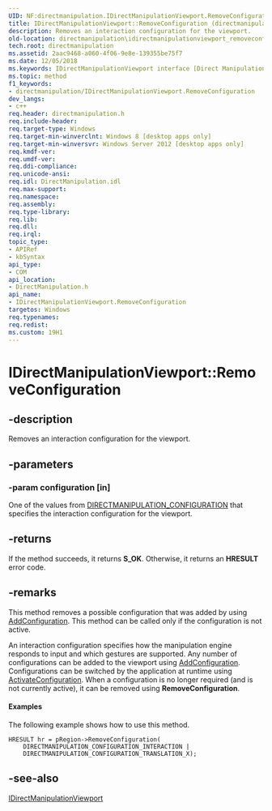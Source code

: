 ```yaml
---
UID: NF:directmanipulation.IDirectManipulationViewport.RemoveConfiguration
title: IDirectManipulationViewport::RemoveConfiguration (directmanipulation.h)
description: Removes an interaction configuration for the viewport.
old-location: directmanipulation\idirectmanipulationviewport_removeconfiguration.htm
tech.root: directmanipulation
ms.assetid: 2aac9468-a060-4f06-9e8e-139355be75f7
ms.date: 12/05/2018
ms.keywords: IDirectManipulationViewport interface [Direct Manipulation],RemoveConfiguration method, IDirectManipulationViewport.RemoveConfiguration, IDirectManipulationViewport::RemoveConfiguration, RemoveConfiguration, RemoveConfiguration method [Direct Manipulation], RemoveConfiguration method [Direct Manipulation],IDirectManipulationViewport interface, directmanipulation.idirectmanipulationviewport_removeconfiguration, directmanipulation/IDirectManipulationViewport::RemoveConfiguration
ms.topic: method
f1_keywords:
- directmanipulation/IDirectManipulationViewport.RemoveConfiguration
dev_langs:
- c++
req.header: directmanipulation.h
req.include-header: 
req.target-type: Windows
req.target-min-winverclnt: Windows 8 [desktop apps only]
req.target-min-winversvr: Windows Server 2012 [desktop apps only]
req.kmdf-ver: 
req.umdf-ver: 
req.ddi-compliance: 
req.unicode-ansi: 
req.idl: DirectManipulation.idl
req.max-support: 
req.namespace: 
req.assembly: 
req.type-library: 
req.lib: 
req.dll: 
req.irql: 
topic_type:
- APIRef
- kbSyntax
api_type:
- COM
api_location:
- DirectManipulation.h
api_name:
- IDirectManipulationViewport.RemoveConfiguration
targetos: Windows
req.typenames: 
req.redist: 
ms.custom: 19H1
---
```


# IDirectManipulationViewport::RemoveConfiguration


## -description


Removes an interaction configuration for the viewport.


## -parameters




### -param configuration [in]

One of the values from <a href="https://docs.microsoft.com/previous-versions/windows/desktop/api/directmanipulation/ne-directmanipulation-directmanipulation_configuration">DIRECTMANIPULATION_CONFIGURATION</a> that specifies the interaction configuration for the viewport.


## -returns



If the method succeeds, it returns <b>S_OK</b>. Otherwise, it returns an <b>HRESULT</b> error code.




## -remarks



This method removes a possible configuration that was added by using <a href="https://docs.microsoft.com/previous-versions/windows/desktop/api/directmanipulation/nf-directmanipulation-idirectmanipulationviewport-addconfiguration">AddConfiguration</a>. This method can be called only if the configuration is not active.

An interaction configuration specifies how the manipulation engine responds to input and which gestures are supported. Any number of configurations can be added to the viewport using <a href="https://docs.microsoft.com/previous-versions/windows/desktop/api/directmanipulation/nf-directmanipulation-idirectmanipulationviewport-addconfiguration">AddConfiguration</a>. Configurations can be switched by the application at runtime using <a href="https://docs.microsoft.com/previous-versions/windows/desktop/api/directmanipulation/nf-directmanipulation-idirectmanipulationviewport-activateconfiguration">ActivateConfiguration</a>. When a configuration is no longer required (and is not currently active), it can be removed using <b>RemoveConfiguration</b>.


#### Examples

The following example shows how to use this method.


```
HRESULT hr = pRegion->RemoveConfiguration(
    DIRECTMANIPULATION_CONFIGURATION_INTERACTION | 
    DIRECTMANIPULATION_CONFIGURATION_TRANSLATION_X);

```





## -see-also




<a href="https://docs.microsoft.com/previous-versions/windows/desktop/api/directmanipulation/nn-directmanipulation-idirectmanipulationviewport">IDirectManipulationViewport</a>
 

 

